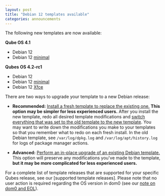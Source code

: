 ```yaml
---
layout: post
title: "Debian 12 templates available"
categories: announcements
---
```


The following new templates are now available:

**Qube OS 4.1**
- Debian 12
- Debian 12 [minimal](/doc/templates/minimal/)

**Qubes OS 4.2-rc1**
- Debian 12
- Debian 12 [minimal](/doc/templates/minimal/)
- Debian 12 [Xfce](/doc/templates/xfce/)

There are two ways to upgrade your template to a new Debian release:

- **Recommended:** [Install a fresh template to replace the existing one.](/doc/templates/debian/#installing) **This option may be simpler for less experienced users.** After you install the new template, redo all desired template modifications and [switch everything that was set to the old template to the new template](/doc/templates/#switching). You may want to write down the modifications you make to your templates so that you remember what to redo on each fresh install. In the old Debian template, see `/var/log/dpkg.log` and `/var/log/apt/history.log` for logs of package manager actions.

- **Advanced:** [Perform an in-place upgrade of an existing Debian template.](/doc/templates/debian/in-place-upgrade/) This option will preserve any modifications you've made to the template, **but it may be more complicated for less experienced users.**

For a complete list of template releases that are supported for your specific Qubes release, see our [supported template releases]. Please note that no user action is required regarding the OS version in dom0 (see our [note on dom0 and EOL](/doc/supported-releases/#note-on-dom0-and-eol)).
